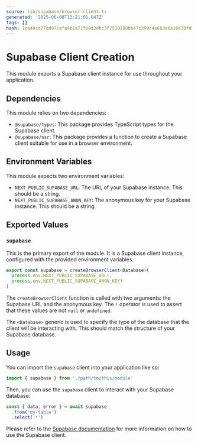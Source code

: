 ```yaml
---
source: lib/supabase/browser-client.ts
generated: '2025-06-08T13:21:01.647Z'
tags: []
hash: 1ca49cd77dd97cafa9b1a71f68d2dbc3f7510198bb47c399c4e683a6a18d70fd
---
```

# Supabase Client Creation

This module exports a Supabase client instance for use throughout your application. 

## Dependencies

This module relies on two dependencies:

- `@supabase/types`: This package provides TypeScript types for the Supabase client.
- `@supabase/ssr`: This package provides a function to create a Supabase client suitable for use in a browser environment.

## Environment Variables

This module expects two environment variables:

- `NEXT_PUBLIC_SUPABASE_URL`: The URL of your Supabase instance. This should be a string.
- `NEXT_PUBLIC_SUPABASE_ANON_KEY`: The anonymous key for your Supabase instance. This should be a string.

## Exported Values

### `supabase`

This is the primary export of the module. It is a Supabase client instance, configured with the provided environment variables.

```typescript
export const supabase = createBrowserClient<Database>(
  process.env.NEXT_PUBLIC_SUPABASE_URL!,
  process.env.NEXT_PUBLIC_SUPABASE_ANON_KEY!
)
```

The `createBrowserClient` function is called with two arguments: the Supabase URL and the anonymous key. The `!` operator is used to assert that these values are not `null` or `undefined`.

The `<Database>` generic is used to specify the type of the database that the client will be interacting with. This should match the structure of your Supabase database.

## Usage

You can import the `supabase` client into your application like so:

```typescript
import { supabase } from './path/to/this/module'
```

Then, you can use the `supabase` client to interact with your Supabase database:

```typescript
const { data, error } = await supabase
  .from('my-table')
  .select('*')
```

Please refer to the [Supabase documentation](https://supabase.io/docs/guide/javascript) for more information on how to use the Supabase client.
